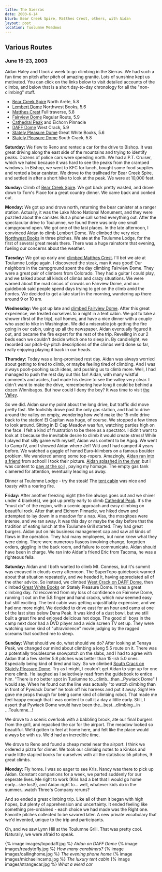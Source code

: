 ```yaml
---
title: The Sierras
date: 2003-6-14
blurb: Bear Creek Spire, Matthes Crest, others, with Aidan
layout: post
location: Tuolumne Meadows
---
```


<h2>Various Routes</h2>
<h3>June 15-23, 2003</h3>


Aidan Haley and I took a week to go climbing in the Sierras. 
We had such a fun time on pitch after pitch of amazing granite.
Lots of sunshine kept us motivated.
You can click on the links below to visit detailed accounts of the climbs, 
and below that is a short day-to-day chronology for all the "non-climbing" stuff.


* <a href="/cma/2003/bearcreek.html">Bear Creek Spire</a> North Arete, 5.8
* <a href="/cma/2003/lembert.html">Lembert Dome</a> Northwest Books, 5.6
* <a href="/cma/2003/matthes.html">Matthes Crest</a> Full traverse, 5.8
* <a href="/cma/2003/fairview.html">Fairview Dome</a> Regular Route, 5.9
* <a href="/cma/2003/catheichorn.html">Cathedral Peak</a> and Eichorn Pinnacle
* <a href="/cma/2003/daff.html">DAFF Dome</a> West Crack, 5.9
* <a href="/cma/2003/gwbooks.html">Stately Pleasure Dome</a> Great White Books, 5.6
* <a href="2003/southcrk.html">Stately Pleasure Dome</a> South Crack, 5.8

<b>Saturday:</b> 
We flew to Reno and rented a car for the drive to Bishop. It was great
driving along the east side of the mountains and trying to identify
peaks. Dozens of police cars were speeding north. We had a P.T. Cruiser,
which we hated because it was hard to see the peaks from the cramped windows.
In Bishop, we went to KFC for lunch, bought some food supplies and rented
a bear canister. We drove to the trailhead for Bear Creek Spire, and settled
in after a short hike to look at the peak. We were at 10,000 feet.


<b>Sunday:</b>
Climb of <a href="/cma/2003/bearcreek.html">Bear Creek Spire</a>. We got back pretty wasted, and drove down to
Tom's Place for a great country dinner. We came back and conked out. 


<b>Monday:</b>
We got up and drove north, returning the bear canister at a ranger station.
Actually, it was the Lake Mono National Monument, and they were puzzled about
the canister. But a phone call sorted everything out. After the spectacular
drive to Toulumne, we found there was only one small campground open. We
got one of the last places. In the late afternoon, I convinced Aidan to climb
Lembert Dome. We climbed the very nice <a href="/cma/2003/lembert.html">Northwest Books</a> in three pitches.
We ate at the Toulumne Lodge, for the first of several great meals there.
There was a huge rainstorm that evening, fueling our concerns about the
weather. 


<b>Tuesday:</b>
We got up early and <a href="/cma/2003/matthes.html">climbed Matthes Crest</a>.
I'll bet we ate at Toulumne
Lodge again. I discovered the steak, man it was good! Our neighbors in
the campground spent the day climbing Fairview Dome. They were a great
pair of climbers from Colorado. They had a guitar I could play, and we
talked about all kinds of climbs and crazy situations. We were warned about
the mad circus of crowds on Fairview Dome, and our guidebook said people
spend days trying to get on the climb amid the hordes. We decided to get
a late start in the morning, wandering up there around 9 or 10 am.



<b>Wednesday:</b>
We got up late and <a href="/cma/2003/fairview.html">climbed Fairview Dome</a>.
After this great experience, we
treated ourselves to a night in a tent cabin. We got to take a shower (first
of the trip), call homes, and have a nice dinner with a couple who used to
hike in Washington. We did a miserable job getting the fire going in our
cabin, using up all the newspaper. Aidan eventually figured it out, and became
the fire expert for the rest of the trip. Revelling in our 2 beds each we
couldn't decide which one to sleep in. By candlelight, we recorded our
pitch-by-pitch descriptions of the climbs we'd done so far, really enjoying
playing it back in our heads.


<b>Thursday:</b>
Today was a long-promised rest day. Aidan was always worried about getting
to tired to climb, or maybe feeling tired of climbing. And I was always
pooh-poohing such ideas, and pushing us to climb more. Well, I had managed to
push the rest day out this far! Aidan, with many wistful comments and asides,
had made his desire to see the valley very clear. I didn't want to make the
drive, remembering how long it could be behind a dozen Winnibagos. But how
could I deny the boy? It was time to visit 
<a href="images/inyos.jpg">the Valley</a>.


So we did. Aidan saw my point about the long drive, but traffic did move pretty
fast. We foolishly drove past the only gas station, and had to drive around
the valley on empty, wondering how we'd make the 15-mile drive back to the
station! El Capitan was huge, of course. We stopped a few times to look around.
Sitting in El Cap Meadow was fun, watching parties high on the face. I felt
a kind of frustration to be there as a spectator. I didn't want to look at it
because the inevitable desire to climb it would create stress! While I played
that silly game with myself, Aidan was content to be Agog. We went to Camp IV,
and I showed Aidan where Jeff Witt and I had camped 4 years before. We
watched a gaggle of honed Euro-klimbers on a famous boulder problem. We
wandered among some top-ropers. Amazingly, 
<a href="images/chancemeet.jpg">Aidan ran into a friend</a> from school!
I took their picture. 
<a href="images/wateroflife.jpg">Aidan splashed in the river</a>, but 
I was content to 
<a href="images/dirtoflife.jpg">paw at the soil</a>
, paying my homage. The empty gas tank clamered for attention,
eventually leading us away.


Dinner at Toulomne Lodge - try the steak! The 
<a href="images/tentcabin.jpg">tent cabin</a> was nice and toasty
with a roaring fire.


<b>Friday:</b>
After another freezing night (the fire always goes out and we shiver under 4 blankets), we got up pretty early to climb
<a href="/cma/2003/catheichorn.html">Cathedral Peak</a>.
It's the "must do"
of the region, with a scenic approach and easy climbing on beautiful rock.
After that and Eichorn Pinnacle, we hiked down and attempted to lay down
in a meadow for a nap. Alas, the mosqitoes were intense, and we ran away.
It was this day or maybe the day before that the tradition of eating lunch
at the Toulumne Grill started. They had great burgers. Aidan put on his
business management cap and saw all kinds of flaws in the operation. They
had many employees, but none knew what they were doing. There were numerous
fiascos involving change, forgotten orders, giggling in the back room, and
failure to communicate. Aidan should have been in charge. We ran into Aidan's
friend Eric from Tacoma, he was a righteous fella. 



<b>Saturday:</b>
Aidan and I both wanted to climb Mt. Conness, but it's summit was encased
in clouds every afternoon. The SuperTopo guidebook warned about that situation 
repeatedly, and we heeded it, having appreciated all of the other advice.
So instead, we climbed <a href="/cma/2003/daff.html">West Crack on DAFF Dome</a>,
then climbed 
<a href="/cma/2003/gwbooks.html">Great White Books</a>
on Stately Pleasure Dome. It was a great climbing day. I'd recovered from my
loss of confidence on Fairview Dome, running it out on the 5.8 finger
and hand cracks, which now seemed easy but still exciting. The tent
cabin was getting unjustifiably expensive, and we had one more night.
We decided to drive east for an hour and camp at one of the last sites
below Dana Peak. It was kind of a dust bowl, but we still built a great fire
and enjoyed delicious hot dogs. The good ol' boys in the camp next door had
a DVD player and a wide screen TV set up. They were watching some kind
of "ultraviolence" movie judging by the ragged screams that soothed me
to sleep. 


<b>Sunday:</b>
What should we do, what should we do? After looking at Tenaya Peak, we changed
our mind about climbing a long 5.5 route on it. There was a potentially
troublesome snowpatch on the slabs, and I had to agree with Aidan that a few
steller 5.8 pitches was better than 15-ish 5.0 ones. Especially being kind of
tired and lazy. So we climbed 
<a href="/cma/2003/southcrk.html">South Crack on Stately Pleasure Dome</a>. Try as I might, I couldn't get Aidan to sign up for one more climb. He laughed as I
selectively read from the guidebook to entice him. 
"There is no better spot in Tuolumne to...climb...than...Pywiack Dome" I would
say. When he found out the line was actually "to watch climbing than
in front of Pywiack Dome" he took off his harness and put it away. Sigh!
He gave me props though for being some kind of climbing robot. That made
me feel happy enough that I was content to call it a day a little early.
Still, I assert that Pywiack Dome would have been the...best...climbing...in
...Toulumne...!


We drove to a scenic overlook with a babbling brook, 
ate our final burgers from the grill,
and repacked the car for the airport. The meadow looked so beautiful. We'd
gotten to feel at home here, and felt like the place would always be
with us. We'd had an incredible time. 


We drove to Reno and found a cheap motel near the airport. I think we ordered
a pizza for dinner. We took our climbing notes to a Kinkos and made little
stapled books for ourselves with all the statistics: 55 pitches, 9 great climbs.


<b>Monday:</b>
Fly home. I was so eager to see Kris. Nancy was there to pick up Aidan. Constant
companions for a week, we parted suddenly for our seperate lives. Me right to work
(Kris had a bet that I would go home early...she lost!), and Aidan right to...
well, whatever kids do in the summer...watch Three's Company reruns?


And so ended a great climbing trip. Like all of them it began with high hopes,
but plenty of apprehension and uncertainty. It ended feeling like something
pre-ordained - each choice we had made was the Right one. Favorite pitches
collected to be savored later. A new private vocabulary that we'd invented,
unique to the trip and participants.


Oh, and we saw Lynn Hill at the Toulumne Grill. That was pretty cool.
Naturally, we were afraid to speak.




{% image images/topodaff.jpg %}
<i>Aidan on DAFF Dome</i>
{% image images/readytofly.jpg %}
<i>How many carabiners?</i>
{% image images/callinghome.jpg %}
<i>The evening phone home</i>
{% image images/michaelincamp.jpg %}
<i>The luxury tent cabin</i>
{% image images/strangecar.jpg %}
<i>What a wierd car</i>
